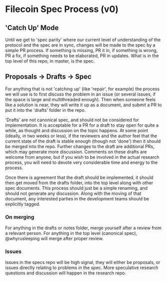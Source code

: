 # Filecoin Spec Process (v0)

## 'Catch Up' Mode

Until we get to 'spec parity' where our current level of understanding of the protocol and the spec are in sync, changes will be made to the spec by a simple PR process. If something is missing, PR it in, if something is wrong, PR a fix, if something needs to be elaborated, PR in updates. What is in the top level of this repo, in master, is the spec.

## Proposals -> Drafts -> Spec

For anything that is not 'catching up' (like 'repair', for example) the process we will use is to first discuss the problem in an issue (or several issues, if the space is large and multithreaded enough). Then when someone feels like a solution is near, they will write it up as a document, and submit a PR to put it into the 'drafts' folder in the repo.

'Drafts' are not canonical spec, and should not be considered for implementation. It is acceptable for a PR for a draft to stay open for quite a while, as thought and discussion on the topic happens. At some point (ideally, in two weeks or less), if the reviewers and the author feel that the current state of the draft is stable enough (though not 'done') then it should be merged into the repo. Further changes to the draft are additional PRs, which may generate more discussion. Comments on these drafts are welcome from anyone, but if you wish to be involved in the actual research process, you will need to devote very considerable time and energy to the process.

Once there is agreement that the draft should be implemented, it should then get moved from the drafts folder, into the top level along with other spec documents. This process should just be a simple renaming, and should not generate any discussion. Along with the moving of that document, any interested parties in the development teams should be explicitly tagged.

### On merging

For anything in the drafts or notes folder, merge yourself after a review from a relevant person. For anything in the top level (canonical spec), @whyrusleeping will merge after proper review.

### Issues

Issues in the specs repo will be high signal, they will either be proposals, or issues directly relating to problems in the spec. More speculative research questions and discussion will happen in the research repo.
